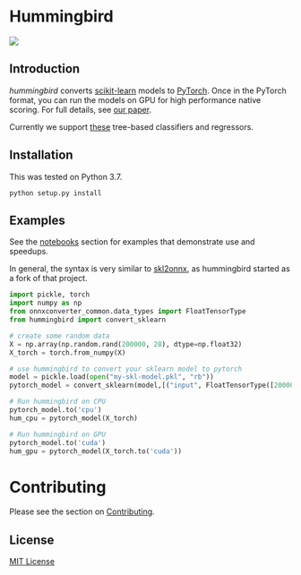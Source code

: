 # Hummingbird

![](https://github.com/microsoft/hummingbird/workflows/Python%20application/badge.svg?branch=develop)

## Introduction
*hummingbird* converts [scikit-learn](https://scikit-learn.org/stable/) models to [PyTorch](https://pytorch.org/). Once in the PyTorch format, <!--you can further convert to [ONNX](https://github.com/onnx/onnx) or [TorchScript](https://pytorch.org/docs/stable/jit.html), and --> you can run the models on GPU for high performance native scoring. For full details, see [our paper](https://scnakandala.github.io/papers/TR_2020_Hummingbird.pdf).

Currently we support [these](https://github.com/microsoft/hummingbird/blob/develop/hummingbird/_supported_operators.py#L26) tree-based classifiers and regressors.

## Installation

This was tested on Python 3.7.
```
python setup.py install
```

## Examples

See the [notebooks](notebooks) section for examples that demonstrate use and speedups.

In general, the syntax is very similar to [skl2onnx](https://github.com/onnx/sklearn-onnx), as hummingbird started as a fork of that project.

```python
import pickle, torch
import numpy as np
from onnxconverter_common.data_types import FloatTensorType
from hummingbird import convert_sklearn

# create some random data
X = np.array(np.random.rand(200000, 28), dtype=np.float32)
X_torch = torch.from_numpy(X)

# use hummingbird to convert your sklearn model to pytorch
model = pickle.load(open("my-skl-model.pkl", "rb"))
pytorch_model = convert_sklearn(model,[("input", FloatTensorType([200000, 28]))])

# Run hummingbird on CPU
pytorch_model.to('cpu')
hum_cpu = pytorch_model(X_torch)

# Run hummingbird on GPU
pytorch_model.to('cuda')
hum_gpu = pytorch_model(X_torch.to('cuda'))
```

# Contributing
Please see the section on [Contributing](CONTRIBUTING.md).

## License
[MIT License](LICENSE)
